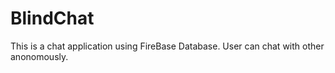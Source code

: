 # BlindChat

This is a chat application using FireBase Database. User can chat with other anonomously.
